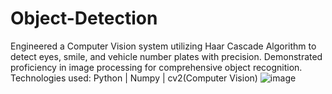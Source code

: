 # Object-Detection
Engineered a Computer Vision system utilizing Haar Cascade Algorithm to detect eyes, smile, and vehicle number plates with precision. Demonstrated proficiency in image processing for comprehensive object recognition.
Technologies used: Python | Numpy | cv2(Computer Vision)
![image](https://github.com/tanmai-tallam/Object-Detection/assets/120913651/ccc32310-1e9c-4de6-9a83-5f935758ae2b)
